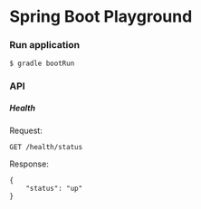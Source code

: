 # Spring Boot Playground

### Run application

    $ gradle bootRun
    
### API

##### Health

Request:

    GET /health/status

Response:

    {
        "status": "up"
    }
